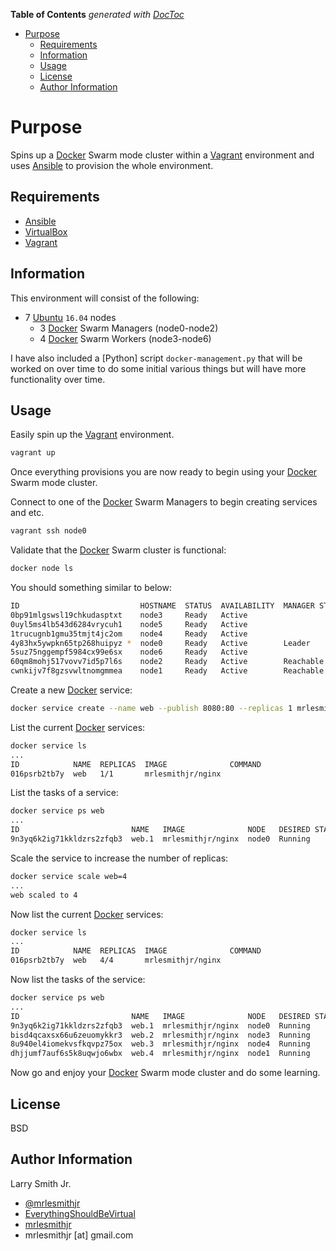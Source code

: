 <!-- START doctoc generated TOC please keep comment here to allow auto update -->
<!-- DON'T EDIT THIS SECTION, INSTEAD RE-RUN doctoc TO UPDATE -->
**Table of Contents**  *generated with [DocToc](https://github.com/thlorenz/doctoc)*

- [Purpose](#purpose)
  - [Requirements](#requirements)
  - [Information](#information)
  - [Usage](#usage)
  - [License](#license)
  - [Author Information](#author-information)

<!-- END doctoc generated TOC please keep comment here to allow auto update -->

# Purpose

Spins up a [Docker](https://www.docker.com) Swarm mode cluster within a
[Vagrant](https://www.vagrantup.com) environment and uses
[Ansible](https://www.ansible.com) to provision the whole environment.

## Requirements

-   [Ansible](https://www.ansible.com)
-   [VirtualBox](https://www.virtualbox.org)
-   [Vagrant](https://www.vagrantup.com)

## Information

This environment will consist of the following:

-   7 [Ubuntu](https://www.ubuntu.com) `16.04` nodes
    -   3 [Docker](https://www.docker.com) Swarm Managers (node0-node2)
    -   4 [Docker](https://www.docker.com) Swarm Workers (node3-node6)

I have also included a [Python] script `docker-management.py` that will be
worked on over time to do some initial various things but will have more
functionality over time.

## Usage

Easily spin up the [Vagrant](https://www.vagrantup.com) environment.

```bash
vagrant up
```

Once everything provisions you are now ready to begin using your [Docker](https://www.docker.com) Swarm
mode cluster.

Connect to one of the [Docker](https://www.docker.com) Swarm Managers to begin creating services and etc.

```bash
vagrant ssh node0
```

Validate that the [Docker](https://www.docker.com) Swarm cluster is functional:

```bash
docker node ls
```

You should something similar to below:

```bash
ID                           HOSTNAME  STATUS  AVAILABILITY  MANAGER STATUS
0bp91mlgswsl19chkudasptxt    node3     Ready   Active
0uyl5ms4lb543d6284vrycuh1    node5     Ready   Active
1trucugnb1gmu35tmjt4jc2om    node4     Ready   Active
4y83hx5ywpkn65tp268huipyz *  node0     Ready   Active        Leader
5suz75nggempf5984cx99e6sx    node6     Ready   Active
60qm8mohj517vovv7id5p7l6s    node2     Ready   Active        Reachable
cwnkijv7f8gzsvwltnomgmmea    node1     Ready   Active        Reachable
```

Create a new [Docker](https://www.docker.com) service:

```bash
docker service create --name web --publish 8080:80 --replicas 1 mrlesmithjr/nginx
```

List the current [Docker](https://www.docker.com) services:

```bash
docker service ls
...
ID            NAME  REPLICAS  IMAGE              COMMAND
016psrb2tb7y  web   1/1       mrlesmithjr/nginx
```

List the tasks of a service:

```bash
docker service ps web
...
ID                         NAME   IMAGE              NODE   DESIRED STATE  CURRENT STATE               ERROR
9n3yq6k2ig71kkldzrs2zfqb3  web.1  mrlesmithjr/nginx  node0  Running        Running about a minute ago
```

Scale the service to increase the number of replicas:

```bash
docker service scale web=4
...
web scaled to 4
```

Now list the current [Docker](https://www.docker.com) services:

```bash
docker service ls
...
ID            NAME  REPLICAS  IMAGE              COMMAND
016psrb2tb7y  web   4/4       mrlesmithjr/nginx
```

Now list the tasks of the service:

```bash
docker service ps web
...
ID                         NAME   IMAGE              NODE   DESIRED STATE  CURRENT STATE           ERROR
9n3yq6k2ig71kkldzrs2zfqb3  web.1  mrlesmithjr/nginx  node0  Running        Running 5 minutes ago
bisd4qcaxsx66u6zeuomykkr3  web.2  mrlesmithjr/nginx  node3  Running        Running 41 seconds ago
8u940el4iomekvsfkqvpz75ox  web.3  mrlesmithjr/nginx  node4  Running        Running 43 seconds ago
dhjjumf7auf6s5k8uqwjo6wbx  web.4  mrlesmithjr/nginx  node1  Running        Running 40 seconds ago
```

Now go and enjoy your [Docker](https://www.docker.com) Swarm mode cluster and do some learning.

## License

BSD

## Author Information

Larry Smith Jr.

-   [@mrlesmithjr](https://www.twitter.com/mrlesmithjr)
-   [EverythingShouldBeVirtual](http://everythingshouldbevirtual.com)
-   [mrlesmithjr](http://mrlesmithjr.com)
-   mrlesmithjr [at] gmail.com
